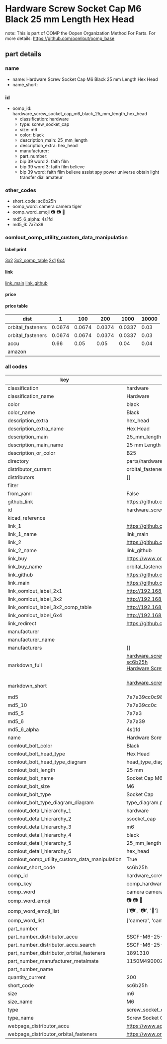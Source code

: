 # Hardware Screw Socket Cap M6 Black 25 mm Length Hex Head  

note: This is part of OOMP the Oopen Organization Method For Parts. For more details: https://github.com/oomlout/oomp_base

##  part details
  







### name
* name: Hardware Screw Socket Cap M6 Black 25 mm Length Hex Head
* name_short: 
### id
* oomp_id: hardware_screw_socket_cap_m6_black_25_mm_length_hex_head
  * classification: hardware
  * type: screw_socket_cap
  * size: m6
  * color: black
  * description_main: 25_mm_length
  * description_extra: hex_head
  * manufacturer: 
  * part_number: 
  * bip 39 word 2: faith film
  * bip 39 word 3: faith film believe
  * bip 39 word: faith film believe assist spy power universe obtain light transfer dial amateur

### other_codes
* short_code: sc6b25h
* oomp_word: camera camera tiger
* oomp_word_emoji :camera: :camera: :tiger:
* md5_6_alpha: 4s1fd
* md5_6: 7a7a39






### oomlout_oomp_utility_custom_data_manipulation
#### label print
[3x2](http://192.168.1.245:1112/?label=oomp%204s1fd)
[3x2_oomp_table](http://192.168.1.108:1112/?label=oomp%204s1fd)
[2x1](http://192.168.1.242:1112/?label=oomp%204s1fd)
[6x4](http://192.168.1.55:1112/?label=oomp%204s1fd)    

#### link

[link_main](https://github.com/oomlout/oomlout_oomp_version_1_messy/tree/main/parts/hardware_screw_socket_cap_m6_black_25_mm_length_hex_head) [link_github](https://github.com/oomlout/oomlout_oomp_version_1_messy/tree/main/parts/hardware_screw_socket_cap_m6_black_25_mm_length_hex_head)                             

#### price

#### price table
| dist | 1 | 100 | 200 | 1000 | 10000 |
|------|---|-----|-----|------|-------|
| orbital_fasteners | 0.0674 | 0.0674 | 0.0374 | 0.0337 | 0.03 |
| orbital_fasteners | 0.0674 | 0.0674 | 0.0374 | 0.0337 | 0.03 | 
| accu | 0.66 | 0.05 | 0.05 | 0.04 | 0.04 | 
| amazon |  |  |  |  |  | 















### all codes 
| key | value |  
| --- | --- |  
| classification | hardware |  
| classification_name | Hardware |  
| color | black |  
| color_name | Black |  
| description_extra | hex_head |  
| description_extra_name | Hex Head |  
| description_main | 25_mm_length |  
| description_main_name | 25 mm Length |  
| description_or_color | B25 |  
| directory | parts/hardware_screw_socket_cap_m6_black_25_mm_length_hex_head |  
| distributor_current | orbital_fasteners |  
| distributors | [] |  
| filter |  |  
| from_yaml | False |  
| github_link | https://github.com/oomlout/oomlout_oomp_part_src/tree/main/parts/hardware_screw_socket_cap_m6_black_25_mm_length_hex_head |  
| id | hardware_screw_socket_cap_m6_black_25_mm_length_hex_head |  
| kicad_reference |  |  
| link_1 | https://github.com/oomlout/oomlout_oomp_version_1_messy/tree/main/parts/hardware_screw_socket_cap_m6_black_25_mm_length_hex_head |  
| link_1_name | link_main |  
| link_2 | https://github.com/oomlout/oomlout_oomp_version_1_messy/tree/main/parts/hardware_screw_socket_cap_m6_black_25_mm_length_hex_head |  
| link_2_name | link_github |  
| link_buy | https://www.orbitalfasteners.co.uk/products/m6-x-25-socket-cap-screw-high-tensile-grade-12-9-self-colour |  
| link_buy_name | orbital_fasteners |  
| link_github | https://github.com/oomlout/oomlout_oomp_version_1_messy/tree/main/parts/hardware_screw_socket_cap_m6_black_25_mm_length_hex_head |  
| link_main | https://github.com/oomlout/oomlout_oomp_version_1_messy/tree/main/parts/hardware_screw_socket_cap_m6_black_25_mm_length_hex_head |  
| link_oomlout_label_2x1 | http://192.168.1.242:1112/?label=oomp%204s1fd |  
| link_oomlout_label_3x2 | http://192.168.1.245:1112/?label=oomp%204s1fd |  
| link_oomlout_label_3x2_oomp_table | http://192.168.1.108:1112/?label=oomp%204s1fd |  
| link_oomlout_label_6x4 | http://192.168.1.55:1112/?label=oomp%204s1fd |  
| link_redirect | https://github.com/oomlout/oomlout_oomp_version_1_messy/tree/main/parts/hardware_screw_socket_cap_m6_black_25_mm_length_hex_head |  
| manufacturer |  |  
| manufacturer_name |  |  
| manufacturers | [] |  
| markdown_full | [hardware_screw_socket_cap_m6_black_25_mm_length_hex_head](none)<br>[sc6b25h](none)<br>[Hardware Screw Socket Cap M6 Black 25 Mm Length Hex Head](none)<br><br> |  
| markdown_short | [hardware_screw_socket_cap_m6_black_25_mm_length_hex_head](none)<br><br> |  
| md5 | 7a7a39cc0c989dbaa569a0dc29559290 |  
| md5_10 | 7a7a39cc0c |  
| md5_5 | 7a7a3 |  
| md5_6 | 7a7a39 |  
| md5_6_alpha | 4s1fd |  
| name | Hardware Screw Socket Cap M6 Black 25 mm Length Hex Head |  
| oomlout_bolt_color | Black |  
| oomlout_bolt_head_type | Hex Head |  
| oomlout_bolt_head_type_diagram | head_type_diagram.png |  
| oomlout_bolt_length | 25 mm |  
| oomlout_bolt_name | Socket Cap M6X25 mm Black (Hex Head) |  
| oomlout_bolt_size | M6 |  
| oomlout_bolt_type | Socket Cap |  
| oomlout_bolt_type_diagram_diagram | type_diagram.png |  
| oomlout_detail_hierarchy_1 | hardware |  
| oomlout_detail_hierarchy_2 | ssocket_cap |  
| oomlout_detail_hierarchy_3 | m6 |  
| oomlout_detail_hierarchy_4 | black |  
| oomlout_detail_hierarchy_5 | 25_mm_length |  
| oomlout_detail_hierarchy_6 | hex_head |  
| oomlout_oomp_utility_custom_data_manipulation | True |  
| oomlout_short_code | sc6b25h |  
| oomp_id | hardware_screw_socket_cap_m6_black_25_mm_length_hex_head |  
| oomp_key | oomp_hardware_screw_socket_cap_m6_black_25_mm_length_hex_head |  
| oomp_word | camera camera tiger |  
| oomp_word_emoji | :camera: :camera: :tiger: |  
| oomp_word_emoji_list | [':camera:', ':camera:', ':tiger:'] |  
| oomp_word_list | ['camera', 'camera', 'tiger'] |  
| part_number |  |  
| part_number_distributor_accu | SSCF-M6-25-12.9 |  
| part_number_distributor_accu_search | SSCF-M6-25-12.9+-zinc |  
| part_number_distributor_orbital_fasteners | 1891310 |  
| part_number_manufacturer_metalmate | 1150M4900025 |  
| part_number_name |  |  
| quantity_current | 200 |  
| short_code | sc6b25h |  
| size | m6 |  
| size_name | M6 |  
| type | screw_socket_cap |  
| type_name | Screw Socket Cap |  
| webpage_distributor_accu | https://www.accu.co.uk/metric-cap-head-screws/16077-SSC-M6-25-12-9 |  
| webpage_distributor_orbital_fasteners | https://www.orbitalfasteners.co.uk/products/m6-x-25-socket-cap-screw-high-tensile-grade-12-9-self-colour |  
